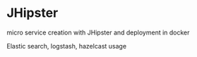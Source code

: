# JHipster
micro service creation with JHipster and deployment in docker

Elastic search, logstash, hazelcast usage
